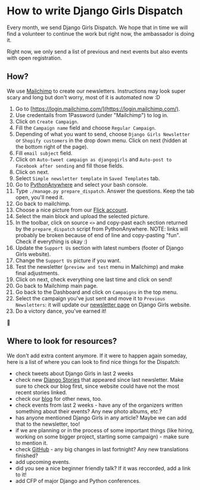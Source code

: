# How to write Django Girls Dispatch

Every month, we send Django Girls Dispatch. We hope that in time we will find a volunteer to continue the work but right now, the ambassador is doing it.

Right now, we only send a list of previous and next events but also events with open registration.

## How?

We use [Mailchimp](https://login.mailchimp.com/) to create our newsletters.
Instructions may look super scary and long but don't worry, most of it is automated now :D

1. Go to [https://login.mailchimp.com/](https://login.mailchimp.com/).
2. Use credentails from 1Password (under "Mailchimp") to log in.
3. Click on `Create Campaign`.
4. Fill the `Campaign name` field and choose `Regular Campaign`.
5. Depending of what you want to send, choose `Django Girls Newsletter` or `Shopify customers` in the drop down menu. Click on next (hidden at the bottom right of the page).
6. Fill `email subject` field.
6. Click on `Auto-tweet campaign as djangogirls` and `Auto-post to Facebook after sending` and fill those fields.
7. Click on next.
8. Select `Simple newsletter template` in `Saved Templates` tab.
9. Go to [PythonAnywhere](https://www.pythonanywhere.com/user/djangogirls2/consoles/) and select your bash console.
10. Type `./manage.py prepare_dispatch`. Answer the questions. Keep the tab open, you'll need it.
11. Go back to mailchimp.
12. Choose a nice picture from our [Flick account](https://www.flickr.com/photos/djangogirls/albums).
13. Select the main block and upload the selected picture.
14. In the toolbar, click on source `<>` and copy-past each section returned by the `prepare_dispatch` script from PythonAnywhere. NOTE: links will probably be broken because of end of line and copy-pasting "fun". Check if everything is okay :)
15. Update the `Support Us` section with latest numbers (footer of Django Girls website).
16. Change the `Support Us` picture if you want.
17. Test the newsletter (`preview and test` menu in Mailchimp) and make final adjustments.
18. Click on next, check everything one last time and click on send!
19. Go back to Mailchimp main page.
20. Go back to the Dashboard and click on `Campaigns` in the top menu.
21. Select the campaign you've just sent and move it to `Previous Newsletters`: it will update our [newsletter page](https://djangogirls.org/newsletter/) on Django Girls website.
22. Do a victory dance, you've earned it!

:tada:

## Where to look for resources?

We don't add extra content anymore. If it were to happen again someday, here is a list of where you can look to find nice things for the Dispatch:

* check tweets about Django Girls in last 2 weeks
* check new [Django Stories](https://djangogirls.org/story/) that appeared since last newsletter. Make sure to check our blog first, since website could have not the most recent stories linked.
* check our [blog](http://blog.djangogirls.org/) for other news, too.
* check events from last 2 weeks - have any of the organizers written something about their events? Any new photo albums, etc.?
* has anyone mentioned Django Girls in any article? Maybe we can add that to the newsletter, too!
* if we are planning or in the process of some important things (like hiring, working on some bigger project, starting some campaign) - make sure to mention it.
* check [GitHub](https://github.com/DjangoGirls/tutorial) - any big changes in last fortnight? Any new translations finished?
* add upcoming events.
* did you see a nice beginner friendly talk? If it was reccorded, add a link to it!
* add CFP of major Django and Python conferences.
